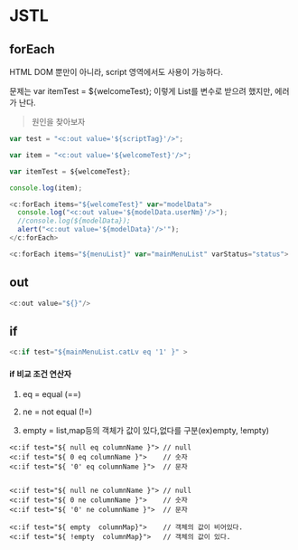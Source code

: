 # JSTL

## forEach
HTML DOM 뿐만이 아니라, script 영역에서도 사용이 가능하다.

문제는 var itemTest = ${welcomeTest}; 이렇게 List를 변수로 받으려 했지만, 에러가 난다.
> 원인을 찾아보자

```JavaScript
var test = "<c:out value='${scriptTag}'/>";

var item = "<c:out value='${welcomeTest}'/>";

var itemTest = ${welcomeTest};

console.log(item);

<c:forEach items="${welcomeTest}" var="modelData">
  console.log("<c:out value='${modelData.userNm}'/>");
  //console.log(${modelData});
  alert("<c:out value='${modelData}'/>'");
</c:forEach>

```


```JavaScript
<c:forEach items="${menuList}" var="mainMenuList" varStatus="status">
```

## out

```JavaScript
<c:out value="${}"/>
```

## if

```JavaScript
<c:if test="${mainMenuList.catLv eq '1' }" >
```

#### if 비교 조건 연산자
1. eq = equal (==)

2. ne = not equal (!=)

3. empty = list,map등의 객체가 값이 있다,없다를 구분(ex)empty, !empty)

```JS
<c:if test="${ null eq columnName }"> // null
<c:if test="${ 0 eq columnName }">    // 숫자
<c:if test="${ '0' eq columnName }">  // 문자


<c:if test="${ null ne columnName }"> // null
<c:if test="${ 0 ne columnName }">    // 숫자
<c:if test="${ '0' ne columnName }">  // 문자

<c:if test="${ empty  columnMap}">    // 객체의 값이 비어있다.
<c:if test="${ !empty  columnMap}">   // 객체의 값이 있다.
```
